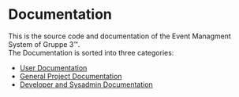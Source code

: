 # Documentation
This is the source code and documentation of the Event Managment System of Gruppe 3&trade;.  
The Documentation is sorted into three categories:
 - [User Documentation](user)
 - [General Project Documentation](project)
 - [Developer and Sysadmin Documentation](dev)
